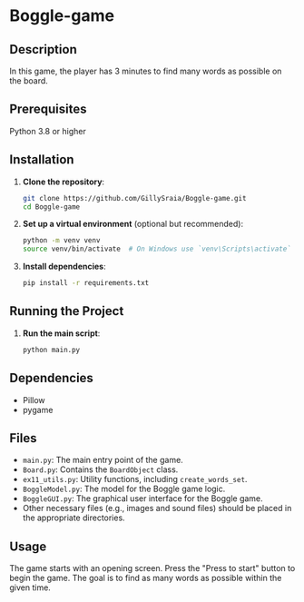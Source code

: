# Boggle-game

## Description
In this game, the player has 3 minutes to find many words as possible on the board.

## Prerequisites
Python 3.8 or higher

## Installation

1. **Clone the repository**:
    ```bash
    git clone https://github.com/GillySraia/Boggle-game.git
    cd Boggle-game
    ```

2. **Set up a virtual environment** (optional but recommended):
    ```bash
    python -m venv venv
    source venv/bin/activate  # On Windows use `venv\Scripts\activate`
    ```

3. **Install dependencies**:
    ```bash
    pip install -r requirements.txt
    ```

## Running the Project

1. **Run the main script**:
    ```bash
    python main.py
    ```

## Dependencies
- Pillow
- pygame

## Files
- `main.py`: The main entry point of the game.
- `Board.py`: Contains the `BoardObject` class.
- `ex11_utils.py`: Utility functions, including `create_words_set`.
- `BoggleModel.py`: The model for the Boggle game logic.
- `BoggleGUI.py`: The graphical user interface for the Boggle game.
- Other necessary files (e.g., images and sound files) should be placed in the appropriate directories.

## Usage
The game starts with an opening screen. Press the "Press to start" button to begin the game. The goal is to find as many words as possible within the given time.

